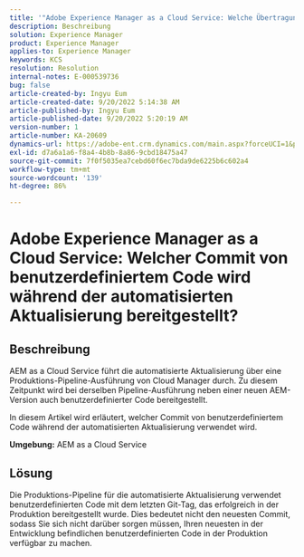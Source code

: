 ```yaml
---
title: '"Adobe Experience Manager as a Cloud Service: Welche Übertragung von benutzerdefiniertem Code wird während der automatisierten Aktualisierung bereitgestellt?'
description: Beschreibung
solution: Experience Manager
product: Experience Manager
applies-to: Experience Manager
keywords: KCS
resolution: Resolution
internal-notes: E-000539736
bug: false
article-created-by: Ingyu Eum
article-created-date: 9/20/2022 5:14:38 AM
article-published-by: Ingyu Eum
article-published-date: 9/20/2022 5:20:19 AM
version-number: 1
article-number: KA-20609
dynamics-url: https://adobe-ent.crm.dynamics.com/main.aspx?forceUCI=1&pagetype=entityrecord&etn=knowledgearticle&id=5c1eaf1a-a338-ed11-9db0-002248086a27
exl-id: d7a6a1a6-f8a4-4b8b-8a86-9cbd18475a47
source-git-commit: 7f0f5035ea7cebd60f6ec7bda9de6225b6c602a4
workflow-type: tm+mt
source-wordcount: '139'
ht-degree: 86%

---
```


# Adobe Experience Manager as a Cloud Service: Welcher Commit von benutzerdefiniertem Code wird während der automatisierten Aktualisierung bereitgestellt?

## Beschreibung


AEM as a Cloud Service führt die automatisierte Aktualisierung über eine Produktions-Pipeline-Ausführung von Cloud Manager durch. Zu diesem Zeitpunkt wird bei derselben Pipeline-Ausführung neben einer neuen AEM-Version auch benutzerdefinierter Code bereitgestellt.

In diesem Artikel wird erläutert, welcher Commit von benutzerdefiniertem Code während der automatisierten Aktualisierung verwendet wird.

<b>Umgebung:</b>
AEM as a Cloud Service


## Lösung


Die Produktions-Pipeline für die automatisierte Aktualisierung verwendet benutzerdefinierten Code mit dem letzten Git-Tag, das erfolgreich in der Produktion bereitgestellt wurde. Dies bedeutet nicht den neuesten Commit, sodass Sie sich nicht darüber sorgen müssen, Ihren neuesten in der Entwicklung befindlichen benutzerdefinierten Code in der Produktion verfügbar zu machen.
